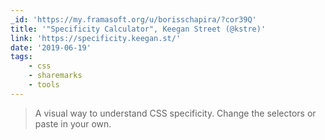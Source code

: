 ```yaml
---
_id: 'https://my.framasoft.org/u/borisschapira/?cor39Q'
title: '"Specificity Calculator", Keegan Street (@kstre)'
link: 'https://specificity.keegan.st/'
date: '2019-06-19'
tags:
    - css
    - sharemarks
    - tools
---
```


<div class="markdown"><blockquote>
<p>A visual way to understand CSS specificity. Change the selectors or paste in your own.
</p>
</blockquote></div>
